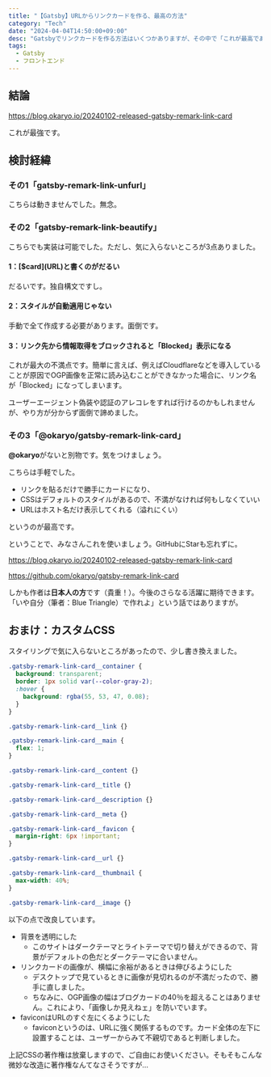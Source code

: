 ```yaml
---
title: "【Gatsby】URLからリンクカードを作る、最高の方法"
category: "Tech"
date: "2024-04-04T14:50:00+09:00"
desc: "Gatsbyでリンクカードを作る方法はいくつかありますが、その中で「これが最高である」というものを見つけたので、使い方も含めてご紹介します。"
tags:
  - Gatsby
  - フロントエンド
---
```


## 結論

https://blog.okaryo.io/20240102-released-gatsby-remark-link-card

これが最強です。

## 検討経緯

### その1「gatsby-remark-link-unfurl」

こちらは動きませんでした。無念。

### その2「gatsby-remark-link-beautify」

こちらでも実装は可能でした。ただし、気に入らないところが3点ありました。

#### 1：\[$card](URL)と書くのがだるい

だるいです。独自構文ですし。

#### 2：スタイルが自動適用じゃない

手動で全て作成する必要があります。面倒です。

#### 3：リンク先から情報取得をブロックされると「Blocked」表示になる

これが最大の不満点です。簡単に言えば、例えばCloudflareなどを導入していることが原因でOGP画像を正常に読み込むことができなかった場合に、リンク名が「Blocked」になってしまいます。

ユーザーエージェント偽装や認証のアレコレをすれば行けるのかもしれませんが、やり方が分からず面倒で諦めました。

### その3「@okaryo/gatsby-remark-link-card」

**@okaryo**がないと別物です。気をつけましょう。

こちらは手軽でした。

- リンクを貼るだけで勝手にカードになり、
- CSSはデフォルトのスタイルがあるので、不満がなければ何もしなくていい
- URLはホスト名だけ表示してくれる（溢れにくい）

というのが最高です。

ということで、みなさんこれを使いましょう。GitHubにStarも忘れずに。

https://blog.okaryo.io/20240102-released-gatsby-remark-link-card

https://github.com/okaryo/gatsby-remark-link-card

しかも作者は**日本人の方**です（貴重！）。今後のさらなる活躍に期待できます。「いや自分（筆者：Blue Triangle）で作れよ」という話ではありますが。

## おまけ：カスタムCSS

スタイリングで気に入らないところがあったので、少し書き換えました。

```css
.gatsby-remark-link-card__container {
  background: transparent;
  border: 1px solid var(--color-gray-2);
  :hover {
    background: rgba(55, 53, 47, 0.08);
  }
}

.gatsby-remark-link-card__link {}

.gatsby-remark-link-card__main {
  flex: 1;
}

.gatsby-remark-link-card__content {}

.gatsby-remark-link-card__title {}

.gatsby-remark-link-card__description {}

.gatsby-remark-link-card__meta {}

.gatsby-remark-link-card__favicon {
  margin-right: 6px !important;
}

.gatsby-remark-link-card__url {}

.gatsby-remark-link-card__thumbnail {
  max-width: 40%;
}

.gatsby-remark-link-card__image {}
```

以下の点で改良しています。

- 背景を透明にした
  - このサイトはダークテーマとライトテーマで切り替えができるので、背景がデフォルトの色だとダークテーマに合いません。
- リンクカードの画像が、横幅に余裕があるときは伸びるようにした
  - デスクトップで見ているときに画像が見切れるのが不満だったので、勝手に直しました。
  - ちなみに、OGP画像の幅はブログカードの40％を超えることはありません。これにより、「画像しか見えねェ」を防いでいます。
- faviconはURLのすぐ左にくるようにした
  - faviconというのは、URLに強く関係するものです。カード全体の左下に設置することは、ユーザーからみて不親切であると判断しました。

上記CSSの著作権は放棄しますので、ご自由にお使いください。そもそもこんな微妙な改造に著作権なんてなさそうですが…